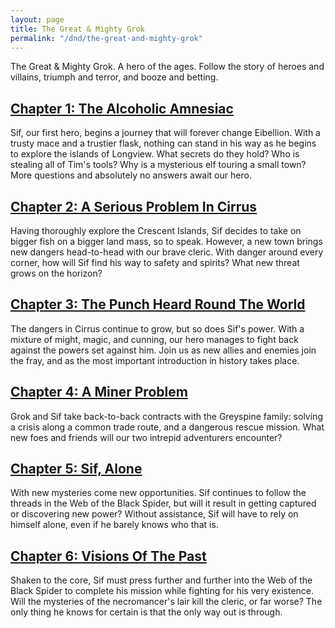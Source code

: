 ```yaml
---
layout: page
title: The Great & Mighty Grok
permalink: "/dnd/the-great-and-mighty-grok"
---
```


The Great & Mighty Grok.
A hero of the ages.
Follow the story of heroes and villains, triumph and terror, and booze and betting.

## [Chapter 1: The Alcoholic Amnesiac](/dnd/the-great-and-mighty-grok/the-alcoholic-amnesiac)

Sif, our first hero, begins a journey that will forever change Eibellion.
With a trusty mace and a trustier flask, nothing can stand in his way as he begins to explore the islands of Longview.
What secrets do they hold?
Who is stealing all of Tim's tools?
Why is a mysterious elf touring a small town?
More questions and absolutely no answers await our hero.

## [Chapter 2: A Serious Problem In Cirrus](/dnd/the-great-and-mighty-grok/a-serious-problem-in-cirrus)

Having thoroughly explore the Crescent Islands, Sif decides to take on bigger fish on a bigger land mass, so to speak.
However, a new town brings new dangers head-to-head with our brave cleric.
With danger around every corner, how will Sif find his way to safety and spirits?
What new threat grows on the horizon?

## [Chapter 3: The Punch Heard Round The World](/dnd/the-great-and-mighty-grok/the-punch-heard-round-the-world)

The dangers in Cirrus continue to grow, but so does Sif's power.
With a mixture of might, magic, and cunning, our hero manages to fight back against the powers set against him.
Join us as new allies and enemies join the fray, and as the most important introduction in history takes place.

## [Chapter 4: A Miner Problem](/dnd/the-great-and-mighty-grok/a-miner-problem)

Grok and Sif take back-to-back contracts with the Greyspine family:
solving a crisis along a common trade route, and a dangerous rescue mission.
What new foes and friends will our two intrepid adventurers encounter?

## [Chapter 5: Sif, Alone](/dnd/the-great-and-mighty-grok/sif-alone)

With new mysteries come new opportunities.
Sif continues to follow the threads in the Web of the Black Spider, but will it result in getting captured or discovering new power?
Without assistance, Sif will have to rely on himself alone, even if he barely knows who that is.

## [Chapter 6: Visions Of The Past](/dnd/the-great-and-mighty-grok/visions-of-the-past)

Shaken to the core, Sif must press further and further into the Web of the Black Spider to complete his mission while fighting for his very existence.
Will the mysteries of the necromancer's lair kill the cleric, or far worse?
The only thing he knows for certain is that the only way out is through.

